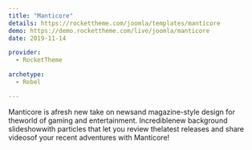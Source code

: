 ```yaml
---
title: "Manticore"
details: https://rockettheme.com/joomla/templates/manticore
demo: https://demo.rockettheme.com/live/joomla/manticore
date: 2019-11-14

provider: 
  - RocketTheme

archetype:
  - Rebel

---
```


Manticore is afresh new take on newsand magazine-style design for theworld of gaming and entertainment. Incrediblenew background slideshowwith particles that let you review thelatest releases and share videosof your recent adventures with Manticore!